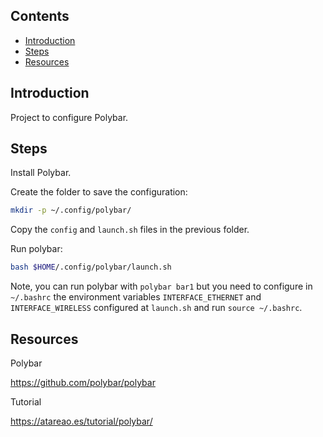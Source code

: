 ## Contents

- [Introduction](#introduction)
- [Steps](#steps)
- [Resources](#resources)

## Introduction

Project to configure Polybar.

## Steps

Install Polybar.

Create the folder to save the configuration:

```bash
mkdir -p ~/.config/polybar/
```

Copy the `config` and `launch.sh` files in the previous folder.

Run polybar:

```bash
bash $HOME/.config/polybar/launch.sh
```

Note, you can run polybar with `polybar bar1` but you need to configure in `~/.bashrc` the environment variables `INTERFACE_ETHERNET` and `INTERFACE_WIRELESS` configured at `launch.sh` and run `source ~/.bashrc`.

## Resources

Polybar

<https://github.com/polybar/polybar>

Tutorial

<https://atareao.es/tutorial/polybar/>

